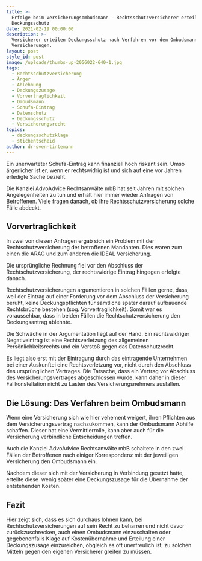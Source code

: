 ```yaml
---
title: >-
  Erfolge beim Versicherungsombudsmann - Rechtsschutzversicherer erteilt
  Deckungsschutz
date: 2021-02-19 00:00:00
description: >-
  Versicherer erteilen Deckungsschutz nach Verfahren vor dem Ombudsmann für
  Versicherungen.
layout: post
style_id: post
image: /uploads/thumbs-up-2056022-640-1.jpg
tags:
  - Rechtsschutzversicherung
  - Ärger
  - Ablehnung
  - Deckungszusage
  - Vorvertraglichkeit
  - Ombudsmann
  - Schufa-Eintrag
  - Datenschutz
  - Deckungsschutz
  - Versicherungsrecht
topics:
  - deckungsschutzklage
  - stichentscheid
author: dr-sven-tintemann
---
```


Ein unerwarteter Schufa-Eintrag kann finanziell hoch riskant sein. Umso ärgerlicher ist er, wenn er rechtswidrig ist und sich auf eine vor Jahren erledigte Sache bezieht.

Die Kanzlei AdvoAdvice Rechtsanwälte mbB hat seit Jahren mit solchen Angelegenheiten zu tun und erhält hier immer wieder Anfragen von Betroffenen. Viele fragen danach, ob ihre Rechtsschutzversicherung solche Fälle abdeckt.&nbsp;

## **Vorvertraglichkeit**

In zwei von diesen Anfragen ergab sich ein Problem mit der Rechtschutzversicherung der betroffenen Mandanten. Dies waren zum einen die ARAG und zum anderen die IDEAL Versicherung.&nbsp;

Die ursprüngliche Rechnung fiel vor den Abschluss der Rechtschutzversicherung, der rechtswidrige Eintrag hingegen erfolgte danach.

Rechtschutzversicherungen argumentieren in solchen Fällen gerne, dass, weil der Eintrag auf einer Forderung vor dem Abschluss der Versicherung beruht, keine Deckungspflichten für sämtliche später darauf aufbauende Rechtsbrüche bestehen (sog. Vorvertraglichkeit). Somit war es voraussehbar, dass in beiden Fällen die Rechtschutzversicherung den Deckungsantrag ablehnte.

Die Schwäche in der Argumentation liegt auf der Hand. Ein rechtswidriger Negativeintrag ist eine Rechtsverletzung des allgemeinen Persönlichkeitsrechts und ein Versto&szlig; gegen das Datenschutzrecht.

Es liegt also erst mit der Eintragung durch das eintragende Unternehmen bei einer Auskunftei eine Rechtsverletzung vor, nicht durch den Abschluss des ursprünglichen Vertrages. Die Tatsache, dass ein Vertrag vor Abschluss des Versicherungsvertrages abgeschlossen wurde, kann daher in dieser Fallkonstellation nicht zu Lasten des Versicherungsnehmers ausfallen.

## **Die Lösung: Das Verfahren beim Ombudsmann**

Wenn eine Versicherung sich wie hier vehement weigert, ihren Pflichten aus dem Versicherungsvertrag nachzukommen, kann der Ombudsmann Abhilfe schaffen. Dieser hat eine Vermittlerrolle, kann aber auch für die Versicherung verbindliche Entscheidungen treffen.

Auch die Kanzlei AdvoAdvice Rechtsanwälte mbB schaltete in den zwei Fällen der Betroffenen nach einiger Korrespondenz mit der jeweiligen Versicherung den Ombudsmann ein.

Nachdem dieser sich mit der Versicherung in Verbindung gesetzt hatte, erteilte diese&nbsp; wenig später eine Deckungszusage für die Übernahme der entstehenden Kosten.

## **Fazit**

Hier zeigt sich, dass es sich durchaus lohnen kann, bei Rechtschutzversicherungen auf sein Recht zu beharren und nicht davor zurückzuschrecken, auch einen Ombudsmann einzuschalten oder gegebenenfalls Klage auf Kostenübernahme und Erteilung einer Deckungszusage einzureichen, obgleich es oft unerfreulich ist, zu solchen Mitteln gegen den eigenen Versicherer greifen zu müssen.

&nbsp;
